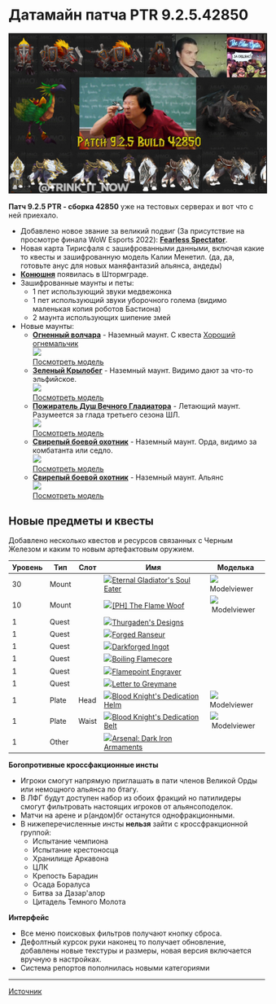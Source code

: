 # Датамайн патча PTR 9.2.5.42850

<center>
<img src=https://raw.githubusercontent.com/MagicalCow/TrinkIT-News/main/Sources/Assets/MMC10463/MMC10463-1.png float=center border=2>
</center>

**Патч 9.2.5 PTR - сборка 42850** уже на тестовых серверах и вот что с ней приехало.  
  

- Добавлено новое звание за великий подвиг (За присутствие на просмотре финала WoW Esports 2022): **[Fearless Spectator](https://ptr.wowhead.com/achievement=15594)**.
- Новая карта Тирисфаля с зашифрованными данными, включая какие то квесты и зашифрованную модель Калии Менетил. (да, да, готовьте анус для новых маняфантазий альянса, андеды)
- **[Конюшня](https://twitter.com/MrGMYT/status/1506348802248220684)** появилась в Штормграде.
- Зашифрованные маунты и петы:  
    - 1 пет использующий звуки медвежонка
    - 1 пет использующий звуки уборочного голема (видимо маленькая копия роботов Бастиона)
    - 2 маунта использующих шипение змей
- Новые маунты:  
    - **[Огненный волчара](https://ptr.wowhead.com/spell=369666)** \- Наземный маунт. С квеста [Хороший огнемальчик](https://ptr.wowhead.com/quest=65564/good-fiery-boy)  
	<a href="https://ptr.wowhead.com/spell=369666/ph-the-flame-woof#modelviewer"><img src="https://media.mmo-champion.com/images/news/2022/march/TheFlameWoof.jpg" align="bottom" height="150"><br>Посмотреть модель</a>
    - **[Зеленый Крылобег](https://ptr.wowhead.com/spell=370620)** \- Наземный маунт. Видимо дают за что-то эльфийское.  
	<a href="https://ptr.wowhead.com/spell=370620#modelviewer"><img src="https://media.mmo-champion.com/images/news/2022/march/GreenHawkstrider.jpg" align="bottom" height="150"><br>Посмотреть модель</a>
    - **[Пожиратель Душ Вечного Гладиатора](https://ptr.wowhead.com/spell=370346)** \- Летающий маунт. Разумеется за глада третьего сезона ШЛ.  
	<a href="https://ptr.wowhead.com/spell=370346#modelviewer"><img src="https://media.mmo-champion.com/images/news/2022/march/EternalGladiatorsSoulEater.jpg" align="bottom" height="150"><br>Посмотреть модель</a>
    - **[Свирепый боевой охотник](https://ptr.wowhead.com/spell=349823)** \- Наземный маунт. Орда, видимо за комбатанта или седло.  
	<a href="https://ptr.wowhead.com/spell=349823#modelviewer"><img src="https://media.mmo-champion.com/images/news/2022/march/ViciousWarstalkerHorde.jpg" align="bottom" height="150"><br>Посмотреть модель</a>
    - **[Свирепый боевой охотник](https://ptr.wowhead.com/spell=349824)** \- Наземный маунт. Альянс  
	<a href="https://ptr.wowhead.com/spell=349824#modelviewer"><img src="https://media.mmo-champion.com/images/news/2022/march/ViciousWarstalkerAlliance.jpg" align="bottom" height="150"><br>Посмотреть модель</a>

## Новые предметы и квесты  

Добавлено несколько квестов и ресурсов связанных с Черным Железом и каким то новым артефактовым оружием.

| Уровень | Тип | Слот | Имя | Моделька |
| --- | --- | --- | --- | --- |
| 30 | Mount |  | [![](https://icons.wowdb.com/ptr/small/inv_shadebeastmount_orange.jpg?42850)](https://ptr.wowdb.com/items/191290-eternal-gladiators-soul-eater)[Eternal Gladiator's Soul Eater](https://ptr.wowdb.com/items/191290-eternal-gladiators-soul-eater) | ![](https://media.mmo-champion.com/images/news/2017/march/3dButton.png) Modelviewer |
| 10 | Mount |  | [![](https://icons.wowdb.com/ptr/small/inv_darkhoundmount.jpg?42850)](https://ptr.wowdb.com/items/191123-ph-the-flame-woof)[\[PH\] The Flame Woof](https://ptr.wowdb.com/items/191123-ph-the-flame-woof) | ![](https://media.mmo-champion.com/images/news/2017/march/3dButton.png) Modelviewer |
| 1 | Quest |  | [![](https://icons.wowdb.com/ptr/small/inv_scroll_16.jpg?42850)](https://ptr.wowdb.com/items/184894-thurgadens-designs)[Thurgaden's Designs](https://ptr.wowdb.com/items/184894-thurgadens-designs) |  |
| 1 | Quest |  | [![](https://icons.wowdb.com/ptr/small/inv_spear_10.jpg?42850)](https://ptr.wowdb.com/items/184895-forged-ranseur)[Forged Ranseur](https://ptr.wowdb.com/items/184895-forged-ranseur) |  |
| 1 | Quest |  | [![](https://icons.wowdb.com/ptr/small/inv_ingot_mithril.jpg?42850)](https://ptr.wowdb.com/items/184915-darkforged-ingot)[Darkforged Ingot](https://ptr.wowdb.com/items/184915-darkforged-ingot) |  |
| 1 | Quest |  | [![](https://icons.wowdb.com/ptr/small/ability_vehicle_demolisherflamecatapult.jpg?42850)](https://ptr.wowdb.com/items/184916-boiling-flamecore)[Boiling Flamecore](https://ptr.wowdb.com/items/184916-boiling-flamecore) |  |
| 1 | Quest |  | [![](https://icons.wowdb.com/ptr/small/inv_knife_1h_pandung_c_01.jpg?42850)](https://ptr.wowdb.com/items/184917-flamepoint-engraver)[Flamepoint Engraver](https://ptr.wowdb.com/items/184917-flamepoint-engraver) |  |
| 1 | Quest |  | [![](https://icons.wowdb.com/ptr/small/inv_letter_18.jpg?42850)](https://ptr.wowdb.com/items/191034-letter-to-greymane)[Letter to Greymane](https://ptr.wowdb.com/items/191034-letter-to-greymane) |  |
| 1 | Plate | Head | [![](https://icons.wowdb.com/ptr/small/inv_helm_plate_raidpaladin_s_01.jpg?42850)](https://ptr.wowdb.com/items/191553-blood-knights-dedication-helm)[Blood Knight's Dedication Helm](https://ptr.wowdb.com/items/191553-blood-knights-dedication-helm) | ![](https://media.mmo-champion.com/images/news/2017/march/3dButton.png) Modelviewer |
| 1 | Plate | Waist | [![](https://icons.wowdb.com/ptr/small/inv_belt_plate_raidpaladin_s_01.jpg?42850)](https://ptr.wowdb.com/items/191554-blood-knights-dedication-belt)[Blood Knight's Dedication Belt](https://ptr.wowdb.com/items/191554-blood-knights-dedication-belt) | ![](https://media.mmo-champion.com/images/news/2017/march/3dButton.png) Modelviewer |
| 1 | Other |  | [![](https://icons.wowdb.com/ptr/small/inv_staff_2h_darkirondwarf_d_01.jpg?42850)](https://ptr.wowdb.com/items/184922-arsenal-dark-iron-armaments)[Arsenal: Dark Iron Armaments](https://ptr.wowdb.com/items/184922-arsenal-dark-iron-armaments) |
  
**Богопротивные кроссфакционные инсты**  

- Игроки смогут напрямую приглашать в пати членов Великой Орды или немощного альянса по бтагу.
- В ЛФГ будут доступен набор из обоих фракций но патилидеры смогут фильтровать настоящих игроков от альянсоподелок.
- Матчи на арене и р(андом)бг останутся однофракционными.
- В нижеперечисленные инсты **нельзя** зайти с кроссфракционной группой:  
    - Испытание чемпиона
    - Испытание крестоносца
    - Хранилище Аркавона
    - ЦЛК
    - Крепость Барадин
    - Осада Боралуса
    - Битва за Дазар'алор
    - Цитадель Темного Молота

**Интерфейс**  

- Все меню поисковых фильтров получают кнопку сброса.
- Дефолтный курсок руки наконец то получает обновление, добавлены новые текстуры и размеры, новая версия включается вручную в настройках.
- Система репортов пополнилась новыми категориями

<!--  
**Ачивки**  

- [Dancing Machine](https://ptr.wowhead.com/achievement=15221) Complete the Darkmoon Faire achievements listed below. Toy Reward: Dance Dance Darkmoon. 10 points.
- [Shadowlands Keystone Hero: Season Three](https://ptr.wowhead.com/achievement=15506/#42614-42850) Attain a Mythic+ Rating of at least 3000 during Shadowlands Season Three. ~Account Wide.~
- [Eternal Gladiator's Soul Eater (New)](https://ptr.wowhead.com/achievement=15612/#42614-42850) Obtain the Eternal Gladiator's Soul Eater from Shadowlands Season 4. Account Wide.
- [Challenger I: Shadowlands Season 4 (New)](https://ptr.wowhead.com/achievement=15600/#42614-42850) Earn the rank of Challenger I during Shadowlands Season 4. Title Reward: Challenger.
- [Challenger II: Shadowlands Season 4 (New)](https://ptr.wowhead.com/achievement=15601/#42614-42850) Earn the rank of Challenger II during Shadowlands Season 4.
- [Combatant I: Shadowlands Season 4 (New)](https://ptr.wowhead.com/achievement=15609/#42614-42850) Earn the rank of Combatant I during Shadowlands Season 4. Title Reward: Combatant.
- [Combatant II: Shadowlands Season 4 (New)](https://ptr.wowhead.com/achievement=15610/#42614-42850) Earn the rank of Combatant II during Shadowlands Season 4.
- [Duelist: Shadowlands Season 4 (New)](https://ptr.wowhead.com/achievement=15604/#42614-42850) Earn the rank of Duelist during Shadowlands Season 4. Title Reward: Duelist.
- [Eternal Combatant (New)](https://ptr.wowhead.com/achievement=15598/#42614-42850) Account Wide.
- [Eternal Combatant (New)](https://ptr.wowhead.com/achievement=15599/#42614-42850) Account Wide.
- [Eternal Gladiator: Shadowlands Season 4 (New)](https://ptr.wowhead.com/achievement=15606/#42614-42850) End Shadowlands PvP Season 4 in the top 0.1% of the 3v3 arena ladder (requires 150 games won on your current faction in Shadowlands Season 4). Title Reward: Eternal Gladiator.
- [Gladiator: Shadowlands Season 4 (New)](https://ptr.wowhead.com/achievement=15605/#42614-42850) Win 50 3v3 games while at Elite rank during Shadowlands Season 4. Reward: Gladiator Mount and Gladiator Title.
- [Hero of the Alliance: Eternal (New)](https://ptr.wowhead.com/achievement=15608/#42614-42850) End Shadowlands Season 4 in the top 0.5% of the rated battleground ladder (requires 50 games won on your current faction in Shadowlands Season 4).
- [Hero of the Horde: Eternal (New)](https://ptr.wowhead.com/achievement=15607/#42614-42850) End Shadowlands Season 4 in the top 0.5% of the rated battleground ladder (requires 50 games won on your current faction in Shadowlands Season 4).
- [Rival I: Shadowlands Season 4 (New)](https://ptr.wowhead.com/achievement=15602/#42614-42850) Earn the rank of Rival I during Shadowlands Season 4. Title Reward: Rival.
- [Rival II: Shadowlands Season 4 (New)](https://ptr.wowhead.com/achievement=15603/#42614-42850) Earn the rank of Rival II during Shadowlands Season 4.
- [Fearless Spectator (New)](https://ptr.wowhead.com/achievement=15594/#42614-42850) Witness the 2022 WoW Esports Finals! Title Reward: Fearless Spectator. Account Wide.
- [9.2 ZM - Cypher System - Talent Research Started - Sopranian (copy) (New)](https://ptr.wowhead.com/achievement=15593/#42614-42850) Account Wide.
- [9.2 ZM - Cypher System - Talent Research Started - Trebalim (fixed) (New)](https://ptr.wowhead.com/achievement=15592/#42614-42850) Account Wide.
- [9.2 ZM - Cypher System - Talent Research Started - Trebalim (old)](https://ptr.wowhead.com/achievement=15571/#42614-42850) Name changed from " 9.2 ZM - Cypher System - Talent Research Started - Trebalim" to " 9.2 ZM - Cypher System - Talent Research Started - Trebalim (old)".

**Спеллы**  

**Item Set Bonuses**  
- [Ashes to Ashes](https://ptr.wowhead.com/spell=363677/#42614-42850) When you benefit from Art of War, you gain Seraphim for ~2 sec.~ 3 sec.
- [Calamitous Crescendo](https://ptr.wowhead.com/spell=363953/#42614-42850) While Agony, Corruption, and Unstable Affliction are active, your Shadow Bolt has a ~20%~ 30% chance to make your next Malefic Rapture cost no Soul Shards and cast instantly.
- [Celestial Pillar](https://ptr.wowhead.com/spell=364423/#42614-42850) Entering Lunar Eclipse creates a Fury of Elune at ~25%~ 20% effectiveness that follows your current target for 8 sec.
- [Deliberate Malice](https://ptr.wowhead.com/spell=364437/#42614-42850) Malefic Rapture's damage is increased by ~15%~ 25% and each cast extends the duration of Corruption, Agony, and Unstable Affliction by 2 sec.
- [Frenzied Destruction](https://ptr.wowhead.com/spell=363738/#42614-42850) Raging Blow has a 20% chance to grant Recklessness for ~4 sec.~ 3 sec.
- [Frenzied Destruction](https://ptr.wowhead.com/spell=364554/#42614-42850) Raging Blow deals ~15%~ 10% increased damage and gains an additional charge.
- [Harvest Time](https://ptr.wowhead.com/spell=363560/#42614-42850) Your minions deal ~5%~ 10% increased damage. When Soul Reaper's secondary effect triggers, this bonus increases to ~25% for 8 seconds.~ 50% for 8 seconds.
- [Heart of the Lion](https://ptr.wowhead.com/spell=364416/#42614-42850) Each combo point spent reduces the cooldown of Berserk by ~0.5 sec.~ 0.7 sec.
- [Killing Frenzy](https://ptr.wowhead.com/spell=363665/#42614-42850) Kill Command critical hits ~increase~ empower your next Cobra Shot or Multi-Shot, increasing the damage and cooldown reduction of ~your next Cobra Shot by 40%.~ Cobra Shot by 40% or causing Multi-Shot to grant an additional 6.0 sec of Beast Cleave.
- [Sickle of the Lion](https://ptr.wowhead.com/spell=363498/#42614-42850) Entering Berserk causes you to strike all nearby enemies, dealing ~\[ 320.2%~ \[ 400.25% of Attack Power \] Bleed damage over 10 sec. Deals reduced damage beyond 8 targets.
- [Umbral Infusion](https://ptr.wowhead.com/spell=363497/#42614-42850) While in an Eclipse, the cost of Starsurge and Starfall is reduced by ~20%.~ 15%.

 
 ![](https://static.mmo-champion.com/mmoc/images/icons/ideathknights.gif)
 **Death Knight** ([Forums](https://www.mmo-champion.com/forums/269-Death-Knight), [Talent Calculator](https://ptr.wowdb.com/talent-calculator#Y))  
**Blood, Frost, Unholy**  

- [Spellwarden](https://ptr.wowhead.com/spell=356332/#42614-42850) Rune of Spellwarding is applied to you with ~100%~ 50% increased effect. PvP Talent. PvP Talent. Requires DeathKnight. Requires level 10.

  
 ![](https://static.mmo-champion.com/mmoc/images/icons/images.gif)
 **Mage** ([Forums](https://www.mmo-champion.com/forums/272-Mage), [Talent Calculator](https://ptr.wowdb.com/talent-calculator#g))  

- [Frozen Orb](https://ptr.wowhead.com/spell=84721/#42614-42850) Launches an orb of swirling ice up to 40 yards forward which deals up to ~\[ 300%~ \[ 286.4% of Spell Power \] Frost damage to all enemies it passes through. Deals reduced damage beyond 8 targets. Grants 1 charge of Fingers of Frost when it first damages an enemy. Enemies damaged by the Frozen Orb are slowed by 30% for 3 sec. 100 yd range. Instant.
- [Portal](https://ptr.wowhead.com/spell=343140/#42614-42850) Creates a portal, teleporting group members that use it to a Major City. 4% of Base Mana. ~10 sec cast.~ Instant.
- [Teleport](https://ptr.wowhead.com/spell=343127/#42614-42850) Teleports you to a major city. 3% of Base Mana. ~10 sec cast.~ Instant.

  
**Fire**  

- [Flamecannon](https://ptr.wowhead.com/spell=203284/#42614-42850) After standing still in combat for 2 sec, your maximum health increases by 3%, damage done increases by 3%, and range of your Fire spells increase by 3 yards. This effect stacks up to 5 times and lasts for ~5~ 3 sec. PvP Talent. PvP Talent. Requires Mage. Requires level 10.
- [Pyrokinesis](https://ptr.wowhead.com/spell=203283/#42614-42850) Your Fireball reduces the cooldown of your Combustion by ~3~ 2 sec. PvP Talent. PvP Talent. Requires Mage. Requires level 10.
- [Tinder](https://ptr.wowhead.com/spell=203275/#42614-42850) If you have not cast Fireball for 8 sec, your next Fireball will deal 30% increased damage with a ~50%~ 30% reduced cast time. PvP Talent. PvP Talent. Requires Mage. Requires level 10.

  
**Frost**  

- [Blizzard](https://ptr.wowhead.com/spell=190356/#42614-42850) Ice shards pelt the target area, dealing ~\[ 97.3%~ \[ 90.1% of Spell Power \] Frost damage over 8 sec and reducing movement speed by 50% for 3 sec. Each time Blizzard deals damage, the cooldown of Frozen Orb is reduced by 0.25 sec. Mage - Frost Spec. Mage - Frost Spec. 2.5% of Base Mana. 40 yd range. 8 sec cast (Channeled). 8 sec cooldown.
- [Frozen Orb](https://ptr.wowhead.com/spell=84714/#42614-42850) Launches an orb of swirling ice up to 40 yards forward which deals up to ~\[ 300%~ \[ 286.4% of Spell Power \] Frost damage to all enemies it passes through. Deals reduced damage beyond 8 targets. Grants 1 charge of Fingers of Frost when it first damages an enemy. Enemies damaged by the Frozen Orb are slowed by 30% for 3 sec. Mage - Frost Spec. Mage - Frost Spec. 1% of Base Mana. 40 yd range. 15 sec cast (Channeled). 60 sec cooldown.

  
 ![](https://static.mmo-champion.com/mmoc/images/icons/imonk.gif)
 **Monk** ([Forums](https://www.mmo-champion.com/forums/341-Monk), [Talent Calculator](https://ptr.wowdb.com/talent-calculator#o))  
**Windwalker**  

- [Reverse Harm](https://ptr.wowhead.com/spell=342928/#42614-42850) Increases the healing done by Expel Harm by ~100%~ 60%, and your Expel Harm now generates 1 additional Chi. PvP Talent. PvP Talent. Requires Monk. Requires level 10.

  
 ![](https://static.mmo-champion.com/mmoc/images/icons/ipriests.gif)
 **Priest** ([Forums](https://www.mmo-champion.com/forums/274-Priest), [Talent Calculator](https://ptr.wowdb.com/talent-calculator#U))  
**Discipline, Holy, Shadow**  

- [Improved Mass Dispel](https://ptr.wowhead.com/spell=341167/#42614-42850) Mass Dispel's cooldown is reduced to ~15~ 25 sec and its cast time is reduced by 1 sec. PvP Talent. PvP Talent. Requires Priest. Requires level 10.

  
 ![](https://static.mmo-champion.com/mmoc/images/icons/ishamans.gif)
 **Shaman** ([Forums](https://www.mmo-champion.com/forums/276-Shaman), [Talent Calculator](https://ptr.wowdb.com/talent-calculator#c))  
**Elemental**  

- [Storm Elemental](https://ptr.wowhead.com/spell=192249/#42614-42850) Calls forth a Greater Storm Elemental to hurl gusts of wind that damage the Shaman's enemies for 30 sec. While the Storm Elemental is active, each time you cast Lightning Bolt or Chain Lightning, the cast time of Lightning Bolt and Chain Lightning is reduced by 3%, stacking up to ~20~ 10 times. 1 charge. Elemental Shaman - Level 35 Talent. Elemental Shaman - Level 35 Talent. 40 yd range. Instant. 2.5 min recharge. 1 charge.

  
**Enhancement**  

- [Fire Nova](https://ptr.wowhead.com/spell=333974/#42614-42850) Erupt a burst of fiery damage from all targets affected by your Flame Shock, dealing \[ 42% of Attack Power \] Fire damage to up to 6 targets within 8 yds of your Flame Shock targets. Requires ~One-Handed Axes, One-Handed Maces, Fist Weapons, Daggers~ Weapon. Enhancement Shaman - Level 35 Talent. Enhancement Shaman - Level 35 Talent. 1% of Base Mana. Melee range. Instant. 15 sec cooldown.

  
 ![](https://static.mmo-champion.com/mmoc/images/icons/iwarriors.gif)
 **Warrior** ([Forums](https://www.mmo-champion.com/forums/278-Warrior), [Talent Calculator](https://ptr.wowdb.com/talent-calculator#E))  
**Protection**  

- [Protection Warrior](https://ptr.wowhead.com/spell=137048/#42614-42850) Increases damage/healing by ~10%~ 17%: Bladestorm, Bladestorm Off-Hand, Bloodthirst Heal, Charge, Deep Wounds, Demolition, Devastate, Devastator, Dragon Charge, Dragon Roar, Execute, Hamstring, Heroic Leap, Heroic Throw, Impending Victory, Raging Blow, Ravager, Revenge, Shattering Throw, Shield Bash, Shield Slam, Shockwave, Slam, Storm Bolt, Thunder Clap, Victory Rush, Warbringer, Whirlwind, Whirlwind Off-Hand Increases periodic damage/healing by ~10%~ 17%: Bladestorm, Bladestorm Off-Hand, Bloodthirst Heal, Charge, Deep Wounds, Demolition, Devastate, Devastator, Dragon Charge, Dragon Roar, Execute, Hamstring, Heroic Leap, Heroic Throw, Impending Victory, Raging Blow, Ravager, Revenge, Shattering Throw, Shield Bash, Shield Slam, Shockwave, Slam, Storm Bolt, Thunder Clap, Victory Rush, Warbringer, Whirlwind, Whirlwind Off-Hand Warrior - Protection Spec. Warrior - Protection Spec.

  
**Runeforge Legendary Abilities**  
 **![](https://static.mmo-champion.com/mmoc/images/icons/iwarriors.gif)
 **Warrior** ([Forums](https://www.mmo-champion.com/forums/278-Warrior), [Talent Calculator](https://ptr.wowdb.com/talent-calculator#E))**  

- [Glory](https://ptr.wowhead.com/spell=353577/#42614-42850) Arms: Conqueror's Banner affects 1 additional ally and every 20 Rage you spend while it is active increases the duration of your banner by 0.5 sec, Fury: Conqueror's Banner affects 1 additional ally and every ~20~ 25 Rage you spend while it is active increases the duration of your banner by 0.5 sec. Protection, Initial: Conqueror's Banner affects 1 additional ally and every 10 Rage you spend while it is active increases the duration of your banner by 0.5 sec. Instant.

  
**Item Effects**  

- [\[Daon Test\]Beast Battle-Training Stone (New)](https://ptr.wowhead.com/spell=370240/#42614-42850) Add 2,000 XP to a battle pet in the Beast family. 15 yd range. Instant.
- [\[Daon Test\]Immaculate Elemental Battle-Stone (New)](https://ptr.wowhead.com/spell=370241/#42614-42850) Instantly upgrades an Elemental battle pet to Epic quality. 15 yd range. Instant. 1 sec global cooldown.
- [\[Daon Test\]Ultimate Battle-Training (New)](https://ptr.wowhead.com/spell=370183/#42614-42850) Instantly trains any battle pet to gain 25 levels. The stone is consumed on use. 15 yd range. Instant.
- [Absorptialic](https://ptr.wowhead.com/spell=365545/#42614-42850) 10% chance to absorb enemy Spell damage. This effect will last for 15 min. Only works in Shadowlands outdoor areas or Oribos. ~Instant.~ 3 sec cast.
- [Alacrialic](https://ptr.wowhead.com/spell=361358/#42614-42850) Increase Haste by 5%. This effect will last for 15 min. Only works in Shadowlands outdoor areas or Oribos. ~Instant.~ 3 sec cast.
- [Architect's Ingenuity](https://ptr.wowhead.com/spell=367307/#42614-42850) Whenever a nearby Automa dies, your cooldowns recover ~15% more quickly for 10 sec.~ 5% more quickly for 30 sec.
- [Arsenal: Dark Iron Armaments (New)](https://ptr.wowhead.com/spell=366756/#42614-42850) Collect the appearances of the Dark Iron Armaments. Instant.
- [Assembling](https://ptr.wowhead.com/spell=359607/#42614-42850) Weave 15 Ephemera Strands together to create something new. 5 sec cast. Reagents: ~Item #187728 x 15.~ Ephemera Strands x 15.
- [Assembling](https://ptr.wowhead.com/spell=359716/#42614-42850) Combine Kismetric Circlet with 100 Trace Engimet, 10 Ephemera Strands and 5 Eidolic Particles. 5 sec cast. Reagents: Trace Enigmet x 100, ~Item #187728~ Ephemera Strands x 10, Eidolic Particles x 5, Item #187791.
- [Brood of the Endless Feast](https://ptr.wowhead.com/spell=367336/#42614-42850) Your damaging abilities have a high chance to smell out the scent of delicious soul energy, stacking up to 100 times. At full stacks, a swarm of devourers burst forth, chomping your target for 0 Physical damage. Effects that cause your target to move generate bonus stacks. Approximately ~20 procs per minute.~ 50 procs per minute.
- [Chains of Domination](https://ptr.wowhead.com/spell=367931/#42614-42850) Drive a spike into your target, dealing 0 Physical damage and creating a chain link between you for 20 sec. While the chain persists, 25% of all damage dealt to the target is stored within it, up to a maximum of 0. Moving away from your target will rip the chain out, dealing the stored amount as Shadow damage to all enemies within 8 yds of them. 15 yd range. Instant. 3 min cooldown. ~20 sec global cooldown.~
- [Codex of Renewed Vigor](https://ptr.wowhead.com/spell=351138/#42614-42850) Name changed from "Mysterious Core" to "Codex of Renewed Vigor". Recite the words of the codex to invigorate ally forces. ~30 yd range. Instant.~ 25 yd range. 2 sec cast.
- [Constialic](https://ptr.wowhead.com/spell=365541/#42614-42850) Increase Stamina by 10%. This effect will last for 15 min. Only works in Shadowlands outdoor areas or Oribos. ~Instant.~ 3 sec cast.
- [Cosmic Protoweave](https://ptr.wowhead.com/spell=361020/#42614-42850) Taking damage has a chance to ~trigger the infused~ infuse you with Cosmic energy, healing you for 0.
- [Deflectialic](https://ptr.wowhead.com/spell=365544/#42614-42850) 10% chance to deflect enemy Physical attacks. This effect will last for 15 min. Only works in Shadowlands outdoor areas or Oribos. ~Instant.~ 3 sec cast.
- [Devourer Essence Stone](https://ptr.wowhead.com/spell=360980/#42614-42850) ~Slaying enemies increases your highest secondary by 0 for a brief amount of time, stacking up to 10 times.~ When you kill an enemy that yields experience or honor, your highest secondary is increased by 0 for 20 sec, stacking up to 5 times.
- [Efficialic](https://ptr.wowhead.com/spell=365551/#42614-42850) Your abilities have a 10% chance to incur no cooldown. This effect will last for 15 min. Only works in Shadowlands outdoor areas or Oribos. ~Instant.~ 3 sec cast.
- [Ephemera Harmonizing Stone](https://ptr.wowhead.com/spell=365457/#42614-42850) ~Your~ Your spells and abilities have a chance to ~harmonize a mote of Ephemera nearby, increasing pri by 0 for 15 sec when acquired.~ create a mote of harmonized ephemera nearby. Collecting the mote grants you 0 pri for 15 sec.
- [Ephemera-Infused Mesh (New)](https://ptr.wowhead.com/spell=370353/#42614-42850) Add a socket to a Shadowlands Season 3 item that does not already have one. Can be used on Helms, Necks, Bracers, Belts, or Rings. Instant.
- [Erratic Genesis Matrix](https://ptr.wowhead.com/spell=360370/#42614-42850) ~Being struck by an enemy~ Taking damage builds sparks of power. At 5 stacks, the next attacker is shocked for 0 Cosmic damage.
- [Extractialic](https://ptr.wowhead.com/spell=365547/#42614-42850) Increase gold from looting by 2% and completing quests by 10%. This effect will last for 15 min. Only works in Shadowlands outdoor areas or Oribos. ~Instant.~ 3 sec cast.
- [Feeding (New)](https://ptr.wowhead.com/spell=367764/#42614-42850) Feed a Charred Steak to your Bloodhound Mastiff. 8 yd range. 1.5 sec cast.
- [Flexialic](https://ptr.wowhead.com/spell=365524/#42614-42850) Increase Versatility by 5%. This effect will last for 15 min. Only works in Shadowlands outdoor areas or Oribos. ~Instant.~ 3 sec cast.
- [Focialic](https://ptr.wowhead.com/spell=365527/#42614-42850) Increase Mastery by 5%. This effect will last for 15 min. Only works in Shadowlands outdoor areas or Oribos. ~Instant.~ 3 sec cast.
- [Fortialic](https://ptr.wowhead.com/spell=365548/#42614-42850) This effect will absorb a lethal attack, recovering 25% of your maximum health instead. This effect can only occur once every 10 min. This effect will last for 15 min. Only works in Shadowlands outdoor areas or Oribos. ~Instant.~ 3 sec cast.
- [Glory](https://ptr.wowhead.com/spell=364934/#42614-42850) Arms: Conqueror's Banner affects 1 additional ally and every 20 Rage you spend while it is active increases the duration of your banner by 0.5 sec, Fury: Conqueror's Banner affects 1 additional ally and every ~20~ 25 Rage you spend while it is active increases the duration of your banner by 0.5 sec. Protection, Initial: Conqueror's Banner affects 1 additional ally and every 10 Rage you spend while it is active increases the duration of your banner by 0.5 sec.
- [Grim Eclipse](https://ptr.wowhead.com/spell=367924/#42614-42850) Manifest a Quasar which orbits your target, blasting it with 0 Cosmic damage over ~until cancelled. After until cancelled~ 7 sec. After 7 sec, the Quasar stabilizes, creating an Event Horizon for 10 sec which grants you 0 Haste while within its perimeter. 40 yd range. Instant. 2 min cooldown. ~20 sec global cooldown.~
- [Healialic](https://ptr.wowhead.com/spell=365542/#42614-42850) Restores 1% of max health to raid or party members within 30 yards every 1 sec. This effect will last for 15 min. Only works in Shadowlands outdoor areas or Oribos. ~Instant.~ 3 sec cast.
- [Heart of a Gargoyle](https://ptr.wowhead.com/spell=343399/#42614-42850) Increase your armor by 0 and regenerate 0 health every ~2 sec for 12~ 1 sec for 6 sec, but you are slowed by 50%. Instant. 1.2 min cooldown.
- [Infusion of Renown](https://ptr.wowhead.com/spell=361734/#42614-42850) Increase the Renown of your currently active Covenant to ~40\. 2 sec cast.~ 60\. 2 sec cast.
- [Infusion of Renown (New)](https://ptr.wowhead.com/spell=370359/#42614-42850) Increase the Renown of your currently active Covenant by 1. 2 sec cast.
- [Infusion: Corpse Purification](https://ptr.wowhead.com/spell=360046/#42614-42850) ~Slaying a creature has a chance to reduce their corpse into a summation of reagents.~ When you kill an enemy that yields experience or honor you have a chance to purify their corpse, granting you additional reagents.
- [Jiro Musical Circle](https://ptr.wowhead.com/spell=367202/#42614-42850) Summon a circle of Jiro to serenade you. 1.5 sec cast. ~15 min cooldown.~ 60 min cooldown.
- [Kill Credit (New)](https://ptr.wowhead.com/spell=369381/#42614-42850) Instant. 1.7 hrs cooldown.
- [Kill Credit (New)](https://ptr.wowhead.com/spell=369383/#42614-42850) Instant. 1.7 hrs cooldown.
- [Lion's Hope](https://ptr.wowhead.com/spell=367950/#42614-42850) Your spells have a chance to grant Hope, increasing your ~damage and healing by 0 for 0~ Intellect by 0 for 12 seconds. You have a greater chance to gain Hope when targeting allies or enemies at lower health. Instant.Approximately 20 procs per minute.
- [Magically Regulated Automa Core](https://ptr.wowhead.com/spell=360072/#42614-42850) ~Your~ Your spells and abilities have a chance to ~spawn an unstable Automa Core which detonates after 4 sec, dealing 0 Cosmic damage to~ create an unstable Automa Core near the target. The Core detonates after 4 sec, causing 0 Cosmic damage to nearby enemies and healing nearby allies for 0.
- [Obscurialic](https://ptr.wowhead.com/spell=365539/#42614-42850) Increase Avoidance by 10%. This effect will last for 15 min. Only works in Shadowlands outdoor areas or Oribos. ~Instant.~ 3 sec cast.
- [Osmosialic](https://ptr.wowhead.com/spell=365522/#42614-42850) Increase Leech by 5%. This effect will last for 15 min. Only works in Shadowlands outdoor areas or Oribos. ~Instant.~ 3 sec cast.
- [Perceptialic](https://ptr.wowhead.com/spell=361356/#42614-42850) Increase Critical Strike chance by 5%. This effect will last for 15 min. Only works in Shadowlands outdoor areas or Oribos. ~Instant.~ 3 sec cast.
- [Potentialic](https://ptr.wowhead.com/spell=365540/#42614-42850) Increase pri by 5%. This effect will last for 15 min. Only works in Shadowlands outdoor areas or Oribos. ~Instant.~ 3 sec cast.
- [Prepare Kettle of Stone Soup](https://ptr.wowhead.com/spell=359336/#42614-42850) Set out a Kettle of Stone Soup, ready to fill with delicious ingredients. Finish it to ~to feed up to 35 people in~ provide 70 servings to your raid or party! Once complete, restores 0 health and 0 mana over 20 sec. Must remain seated while eating. If you spend at least 10 seconds eating you will become well fed and gain 0 in a stat for 60 min. Melee range. 1 sec cast. 3 min cooldown.
- [Pulsating Riftshard](https://ptr.wowhead.com/spell=367802/#42614-42850) Places a Rift Portal in front of you that charges for ~4~ 3 sec sec before unleashing a blast of 0 Cosmic damage ~in a line. Enemies hit by the blast have their essence plundered~ split between enemies in a line. The portal plunders reality itself, granting you a shield for 20 sec which absorbs 0 damage, ~up to a maximum of 0. Damage is~ Damage and absorption are increased for each enemy struck, up to 5 enemies. Instant. ~3 min cooldown.~ 60 sec cooldown.
- [Punisher Mine](https://ptr.wowhead.com/spell=367999/#42614-42850) ~Instant.~ Drop six land mines for players to step on. Instant.
- [Pure-Air Sail Extensions](https://ptr.wowhead.com/spell=360975/#42614-42850) ~Increases~ Increases Наземный маунт speed by 10% while in the Shadowlands.
- [Reclaimer's Intensity Core](https://ptr.wowhead.com/spell=367835/#42614-42850) Whenever a nearby Automa dies, you exude Ephemera, healing up to 5 nearby allies for 0 over ~10 sec.~ 30 sec.
- [Reclaimer's Intensity Core](https://ptr.wowhead.com/spell=368894/#42614-42850) Call forth an Automa Medic which restores 0 mana to you over 10 sec before expiring. 30 yd range. Instant. ~2.5~ 1.5 min cooldown. 20 sec global cooldown.
- [Reflectialic](https://ptr.wowhead.com/spell=365546/#42614-42850) 5% chance to reflect incoming damage back to the attacker. This effect will last for 15 min. Only works in Shadowlands outdoor areas or Oribos. ~Instant.~ 3 sec cast.
- [Relialic](https://ptr.wowhead.com/spell=365550/#42614-42850) Your equipment suffers no durability loss. This effect will last for 15 min. Only works in Shadowlands outdoor areas or Oribos. ~Instant.~ 3 sec cast.
- [Remnant's Despair](https://ptr.wowhead.com/spell=367951/#42614-42850) Your damaging spells have a chance to inflict Despair upon your enemies, increasing the effect of your Diseases against them by 0 for ~0~ 12 seconds. You have a greater chance to inflict Despair against enemies who are at higher health. Instant.Approximately 20 procs per minute.
- [Resonant Carapace](https://ptr.wowhead.com/spell=367939/#42614-42850) When Pocopoc possesses a Coreless Scarabid, it reduces your damage taken by 10%. This effect will last for 15 min. Only works in Shadowlands outdoor areas or Oribos. ~Instant.~ 3 sec cast.
- [Resonant Gossamer](https://ptr.wowhead.com/spell=367938/#42614-42850) When Pocopoc possesses a Coreless Tarachnid, it gives you a chance to stun and poison melee attackers. This effect will last for 15 min. Only works in Shadowlands outdoor areas or Oribos. ~Instant.~ 3 sec cast.
- [Resonant Mucus](https://ptr.wowhead.com/spell=367940/#42614-42850) When Pocopoc possesses a Coreless Helicid, it has a chance when attacking to slow enemy attack and cast speed. This effect will last for 15 min. Only works in Shadowlands outdoor areas or Oribos. ~Instant.~ 3 sec cast.
- [Resonant Rage](https://ptr.wowhead.com/spell=367937/#42614-42850) When Pocopoc possesses a Coreless Vombata, it has a chance to cast an 8 sec sec Bloodlust on kill. This effect will last for 15 min. Only works in Shadowlands outdoor areas or Oribos. ~Instant.~ 3 sec cast.
- [Resonant Regrowth](https://ptr.wowhead.com/spell=367941/#42614-42850) When Pocopoc possesses a Coreless Geomental, it periodically builds a restorative shield around you. This shield will break upon taking damage, restoring 5% of your max health. Stacks up to 3 times. This effect will last for 15 min. Only works in Shadowlands outdoor areas or Oribos. ~Instant.~ 3 sec cast.
- [Rigialic](https://ptr.wowhead.com/spell=361357/#42614-42850) Increase critical damage and healing by 20%. This effect will last for 15 min. Only works in Shadowlands outdoor areas or Oribos. ~Instant.~ 3 sec cast.
- [Robustialic](https://ptr.wowhead.com/spell=365549/#42614-42850) Protects the bearer from stun, root, and snare effects from enemy creatures. This effect can only occur once every 30 sec. This effect will last for 15 min. Only works in Shadowlands outdoor areas or Oribos. ~Instant.~ 3 sec cast.
- [Sepulcher Chest Module (New)](https://ptr.wowhead.com/spell=368664/#42614-42850) Create a soulbound Sepulcher of the First Ones Class Set item appropriate for your class. 5 sec cast.
- [Sepulcher Hand Module (New)](https://ptr.wowhead.com/spell=368667/#42614-42850) Create a soulbound Sepulcher of the First Ones Class Set item appropriate for your class. 5 sec cast.
- [Sepulcher Helm Module (New)](https://ptr.wowhead.com/spell=368665/#42614-42850) Create a soulbound Sepulcher of the First Ones Class Set item appropriate for your class. 5 sec cast.
- [Sepulcher Leg Module (New)](https://ptr.wowhead.com/spell=368666/#42614-42850) Create a soulbound Sepulcher of the First Ones Class Set item appropriate for your class. 5 sec cast.
- [Sepulcher Shoulder Module (New)](https://ptr.wowhead.com/spell=368663/#42614-42850) Create a soulbound Sepulcher of the First Ones Class Set item appropriate for your class. 5 sec cast.
- [Singularity Supreme](https://ptr.wowhead.com/spell=367952/#42614-42850) Your offensive spells build stacks of Singularity, gaining 0 Versatility and Speed per stack, up to 20. Upon reaching 20, these bonuses are doubled and persist for ~0~ 20 seconds. After it expires, you lose all stacks and must wait ~0~ 40 seconds before approaching the Singularity again. ~Instant.~
- [Sustaining Armor Polish](https://ptr.wowhead.com/spell=361118/#42614-42850) Increases the duration of ~flasks, elixirs, and food buffs by 50%.~ Flask, Elixir, and Well Fed effects by 50%.
- [Tapping](https://ptr.wowhead.com/spell=358165/#42614-42850) Extracts residual energy and rare proto-materials from discarded forges in Zereth Mortis. Limited to 1 target. ~20 yd range (40 for friends~ 22 yd range). 1 sec cast. 3 sec cooldown.
- [Throw Pie (New)](https://ptr.wowhead.com/spell=370616/#42614-42850) Tosses a pie at a nearby thief. 20 yd range. 1 sec cast.
- [Toxicialic](https://ptr.wowhead.com/spell=365543/#42614-42850) ~Inflict~ Inflict up to 6% max health damage to up to 5 enemies within 40 yards every 5 sec. ~Elite enemies suffer 2% max health damage.~ This effect will last for 15 min. Only works in Shadowlands outdoor areas or Oribos. ~Instant.~ 3 sec cast.
- [Tribute to the Enlightened (New)](https://ptr.wowhead.com/spell=370356/#42614-42850) Grants 150 reputation with the Enlightened, up to Exalted reputation. Instant.
- [Twisted Judgment](https://ptr.wowhead.com/spell=367953/#42614-42850) Remove your target's soul to receive its final judgment. Slaying this soul will send it to the afterlife it truly deserves, granting you a Twisted Boon for ~0~ 60 seconds based on its destination. 30 yd range. Instant. ~3 min cooldown.~ 4 min cooldown. 20 sec global cooldown.
- [Unwind Fate](https://ptr.wowhead.com/spell=368205/#42614-42850) If you are killed by no more than 0 damage, the Weave of Warped Fates will unwind your fate, returning yourself to life and healing for 0. This effect can only occur once every ~6 min.~ 8 min.
- [Velocialic](https://ptr.wowhead.com/spell=365528/#42614-42850) Increase Speed by 10% and Mounted Speed by 20%. This effect will last for 15 min. Only works in Shadowlands outdoor areas or Oribos. ~Instant.~ 3 sec cast.

  
**Raid & Dungeon Abilities**  

- [Aftershock (New)](https://ptr.wowhead.com/spell=369650/#42614-42850) The impact area reverberates after 3 sec, inflicting 40 Physical damage to players within 7 yds. Unlimited range. Instant.
- [Aftershock (New)](https://ptr.wowhead.com/spell=369651/#42614-42850) The impact area reverberates after 3 sec, inflicting 40 Physical damage to players within 8 yds. Unlimited range. Instant.
- [Aftershock](https://ptr.wowhead.com/spell=362025/#42614-42850) The impact area reverberates after 3 sec, inflicting ~60~ 40 Physical damage to players within ~9 yds. Unlimited range. Instant.~ 6 yds. Unlimited range. Instant.
- [Befouled Barrier](https://ptr.wowhead.com/spell=365293/#42614-42850) Anduin summons a Befouled Barrier that inflicts 35 Twilight damage to all players and creates a barrier that persists for ~25~ 30 sec. 50% of healing received by players within the area is redirected to the barrier. Up to 450 healing received reduces the size of the barrier. Upon expiration, the barrier explodes and inflicts ~50~ 100 Twilight damage, tainting all players. This effect absorbs up to 1 healing received based on the size of the Befouled Barrier. 300 yd range. Instant.
- [Befouled Eruption](https://ptr.wowhead.com/spell=365853/#42614-42850) Anduin summons a Befouled Barrier that inflicts 35 Twilight damage to all players and creates a barrier that persists for ~25~ 30 sec. 50% of healing received by players within the area is redirected to the barrier. Up to 450 healing received reduces the size of the barrier. Upon expiration, the barrier explodes and inflicts ~50~ 100 Twilight damage, tainting all players. This effect absorbs up to 1 healing received based on the size of the Befouled Barrier. Instant.
- [Boon of Azeroth](https://ptr.wowhead.com/spell=363338/#42614-42850) Azeroth empowers the heroes of Azeroth, freeing them from their bonds and increasing Mastery by ~350~ 16, and Haste, Critical Strike and Versatility by 10%. Unlimited range. Instant.
- [Burden of Sin](https://ptr.wowhead.com/spell=361607/#42614-42850) All players gain Burden of Sin as the Prototype of Absolution becomes active. Every 2 sec, Burden of Sin inflicts ~9~ 18 Shadow damage per application. Unlimited range. Instant.
- [Burned Out (New)](https://ptr.wowhead.com/spell=369576/#42614-42850) Upon health depletion the Unstable Matter gains Burned Out, becoming immune to all damage. After 10 sec the Unstable Matter heals by 30%. Instant.
- [Chains of Anguish (New)](https://ptr.wowhead.com/spell=369808/#42614-42850) The Jailer binds his current target in chains, inflicting 60 Physical damage every 2 sec for 40 sec and growing in intensity over time. The target is chained to the nearest 3 allies, who suffer any Physical damage taken by the primary target until their chains are broken. Moving 30 yards from the primary target breaks a chain and triggers Chain Breaker. 300 yd range. Instant.
- [Compulsion](https://ptr.wowhead.com/spell=362397/#42614-42850) The Jailer marks several players with a wicked rune for 4 sec. Upon expiration the rune applies a shield that absorbs the next 300 damage for ~30~ 60 sec. While the shield holds the player is hostile to allies and is compelled to jump off the edge of the platform. Instant.
- [Compulsion](https://ptr.wowhead.com/spell=367198/#42614-42850) The Jailer marks several players with a wicked rune for 4 sec. Upon expiration the rune applies a shield that absorbs the next 300 damage for ~30~ 60 sec. While the shield holds the player is hostile to allies and is compelled to jump off the edge of the platform. Instant.
- [Degenerate](https://ptr.wowhead.com/spell=364073/#42614-42850) The Degeneration Automa inscribes the target with protoform energy, inflicting 10 Cosmic damage every 0.5 sec for 15 sec. Limited to 1 target. ~15~ 300 yd range. 15 sec cast (Channeled). 6 sec cooldown.
- [Deresolution](https://ptr.wowhead.com/spell=359608/#42614-42850) The Vigilant Guardian fires a beam of immense power that sweeps the battlefield and triggers several explosions, each inflicting ~10~ 70 Cosmic damage to all players caught within the blast. Unlimited range. Instant.
- [Earthbreaker Missiles](https://ptr.wowhead.com/spell=361677/#42614-42850) Halondrus unleashes a barrage of missiles that detonate for ~20~ 45 Cosmic damage to players within ~9~ 6 yds of the impact locations and cause an Aftershock. Unlimited range. Instant.
- [Earthbreaker Missiles (New)](https://ptr.wowhead.com/spell=369648/#42614-42850) Halondrus unleashes a barrage of missiles that detonate for 45 Cosmic damage to players within 6 yds of the impact locations and cause an Aftershock. Unlimited range. Instant.
- [Earthbreaker Missiles (New)](https://ptr.wowhead.com/spell=369649/#42614-42850) Halondrus unleashes a barrage of missiles that detonate for 45 Cosmic damage to players within 6 yds of the impact locations and cause an Aftershock. Unlimited range. Instant.
- [Encroaching Dominion](https://ptr.wowhead.com/spell=361225/#42614-42850) Domination Cores exude bolts of dark energy, inflicting ~30~ 50 Shadow damage to players within 4 yards of the impacts, and creating pools that last for 60 sec that inflict 20 Shadow damage every ~1.5~ 1 sec. to those who stand in them. Unlimited range. Instant.
- [Ephemeral Burst](https://ptr.wowhead.com/spell=365975/#42614-42850) The mote erupts if touched, inflicting ~20~ 25 Cosmic damage to the player. Unlimited range. Instant.
- [Eternity Engine](https://ptr.wowhead.com/spell=368146/#42614-42850) Halondrus' engine pulses with energy, inflicting ~0~ 2 Cosmic damage to all players every ~2~ 1 sec and growing in intensity every 20 sec. Instant.
- [Eternity Engine](https://ptr.wowhead.com/spell=368965/#42614-42850) Halondrus' engine pulses with energy, inflicting ~0~ 2 Cosmic damage to all players every 2 sec. Instant.
- [Eternity Overdrive](https://ptr.wowhead.com/spell=369266/#42614-42850) Halondrus' engine pulses with energy, inflicting ~0~ 2 Cosmic damage to all players every ~2~ 1 sec and growing in intensity every 20 sec. Unlimited range. Instant.
- [Exposed Core](https://ptr.wowhead.com/spell=360409/#42614-42850) The Vigilant Guardian exposes its core to cool down. All players suffer ~100~ 150 Cosmic damage every 1 sec. for 10 sec. 300 yd range. Instant.
- [Falling Debris](https://ptr.wowhead.com/spell=365810/#42614-42850) Corrupted pylons crash to the floor, inflicting ~65~ 100 Shadow damage to players within 25 yards of the impact location. Unlimited range. Instant.
- [Fractured Core](https://ptr.wowhead.com/spell=364845/#42614-42850) Damage sustained to this point has fractured the Vigilant Guardian's core. All players suffer ~11~ 14 Cosmic damage every 3 sec. Unlimited range. Instant.
- [Fragment of Hope](https://ptr.wowhead.com/spell=365816/#42614-42850) Fragment of Hope removes an application of Hopelessness from a player standing in the impact area. If no players are standing in the impact area the fragment bursts, inflicting ~25~ 55 Holy damage to all players. 300 yd range. Instant.
- [Genesis Relic](https://ptr.wowhead.com/spell=368900/#42614-42850) The Genesis Relic emits ~25~ 700 Cosmic damage, knocking players back. 300 yd range. Instant.
- [Hopebreaker](https://ptr.wowhead.com/spell=361816/#42614-42850) Anduin plunges Kingsmourne into the ground unleashing a wave of maw energy, inflicting ~40~ 35 Shadow damage to all players and an additional ~1~ 2 Shadow damage every 2 sec until Anduin reaches 100 willpower. This effect stacks. 300 yd range. Instant.
- [Hopebreaker](https://ptr.wowhead.com/spell=361818/#42614-42850) Anduin plunges Kingsmourne into the ground unleashing a wave of maw energy, inflicting ~40~ 35 Shadow damage to all players and an additional ~1~ 2 Shadow damage every 2 sec until Anduin reaches 100 willpower. This effect stacks. 300 yd range. Instant.
- [Lightshatter Beam](https://ptr.wowhead.com/spell=361309/#42614-42850) Halondrus inflicts 120 Cosmic damage to its current target and any players caught in the beam. Inflicts an additional ~20~ 6 Cosmic damage every 1 sec and increases damage taken from Lightshatter Beam by ~500%~ 50% for 6 sec. This effect stacks. Unlimited range. Instant.
- [Lightshatter Beam](https://ptr.wowhead.com/spell=359720/#42614-42850) Halondrus inflicts 120 Cosmic damage to its current target and any players caught in the beam. Inflicts an additional ~20~ 6 Cosmic damage every 1 sec and increases damage taken from Lightshatter Beam by ~500%~ 50% for 6 sec. This effect stacks. 200 yd range. Instant.
- [Massive Bang](https://ptr.wowhead.com/spell=363531/#42614-42850) Rygelon compacts a massive amount of stellar matter into an infinitesimally small point, exploding for ~799~ 2,000 Cosmic damage to all players. This damage cannot be mitigated or avoided. Unlimited range. Instant.
- [Meteor Cleave](https://ptr.wowhead.com/spell=360378/#42614-42850) The Jailer swings his flail in a huge arc, inflicting ~1,200~ 1,650 Physical damage split evenly between all players in front of him. All players hit are knocked back. The main target takes 500% increased ~damage from Meteor Cleave for 25~ Physical damage for 50 sec. Unlimited range. 2 sec cast.
- [Miserable End](https://ptr.wowhead.com/spell=366872/#42614-42850) The Jailer finishes with a crushing attack, inflicting 600 Physical damage split among all players within 10 yards of impact, knocking them back. If fewer than 5 players are hit the ground explodes, inflicting ~300~ 600 Shadow damage to all players. Instant.
- [Misery](https://ptr.wowhead.com/spell=362189/#42614-42850) The Jailer finishes with a crushing attack, inflicting 600 Physical damage split among all players within 10 yards of impact, knocking them back. If fewer than 5 players are hit the ground explodes, inflicting ~300~ 600 Shadow damage to all players. 1,000 yd range. Instant.
- [Misery](https://ptr.wowhead.com/spell=362190/#42614-42850) The Jailer finishes with a crushing attack, inflicting 600 Physical damage split among all players within 10 yards of impact, knocking them back. If fewer than 5 players are hit the ground explodes, inflicting ~300~ 600 Shadow damage to all players. 300 yd range. Instant.
- [Necrotic Claws](https://ptr.wowhead.com/spell=363020/#42614-42850) Leaps towards a target, inflicting ~80~ 33 Physical damage to all players within ~8~ 6 yards and reducing the effectiveness of healing and absorption effects received by ~3%. 50 yd range. Instant.~ 5%. 50 yd range. Instant.
- [Planetcracker Beam](https://ptr.wowhead.com/spell=369207/#42614-42850) Halondrus activates a Planetcracker Beam that inflicts ~30 Cosmic damage every 1~ 12 Cosmic damage every 0.25 sec to players in its area of effect. Unlimited range. Instant.
- [Purging Light](https://ptr.wowhead.com/spell=368428/#42614-42850) The beacon erupts when purging the effects of Hopelessness, inflicting ~20~ 5 Holy damage every 1 sec to all players for 3 sec. This effect stacks. Instant.
- [Quaking Steps](https://ptr.wowhead.com/spell=362130/#42614-42850) Halondrus' steps cause the earth to tremble, inflicting ~15~ 12 Physical damage to all players with each step. Instant.
- [Radioactive Core](https://ptr.wowhead.com/spell=366943/#42614-42850) The Vigilant Guardian's core radiates ~5~ 8 Cosmic damage to all players every 3 sec. Unlimited range. Instant.
- [Reclaim](https://ptr.wowhead.com/spell=360115/#42614-42850) Halondrus activates a shield that absorbs ~2%~ 3% of its maximum health. While the shield holds, Halondrus inflicts ~4~ 11 Cosmic damage every 1 sec and pulls players and ephemera toward its location. This effect grows in intensity over time. 4 sec cast.
- [Reclaim](https://ptr.wowhead.com/spell=362052/#42614-42850) Halondrus activates a shield that absorbs ~2%~ 3% of its maximum health. While the shield holds, Halondrus inflicts ~4~ 11 Cosmic damage every 1 sec and pulls players and ephemera toward its location. This effect grows in intensity over time. Instant.
- [Rune of Domination](https://ptr.wowhead.com/spell=365151/#42614-42850) The Jailer marks several players with an evil rune for ~6.5~ 6 sec. Upon expiration the rune inflicts 40 Shadow damage to players within 8 yards and triggers Dominating Will at the player’s location. Unlimited range. Instant.
- [Seismic Tremors](https://ptr.wowhead.com/spell=367082/#42614-42850) Halondrus creates tremors that inflict ~60~ 40 Physical damage to players within 6 yards. An Ephemeral Fissure is opened at each tremor's terminus. 200 yd range. Instant.
- [Seismic Tremors](https://ptr.wowhead.com/spell=368744/#42614-42850) Halondrus creates tremors that inflict ~60~ 40 Physical damage to players within 6 yards. An Ephemeral Fissure is opened at each tremor's terminus. Unlimited range. Instant.
- [Shattering Blast](https://ptr.wowhead.com/spell=359868/#42614-42850) The Jailer launches destructive magic at his current target, inflicting ~80~ 120 Shadow damage and an additional 12 Shadow damage every 1 sec for 18 sec to players within 10 yards. Pylons caught in the blast are destroyed. Unlimited range. Instant.
- [Soul Explosion](https://ptr.wowhead.com/spell=363031/#42614-42850) Upon death, the soul blasts a target area inflicting ~33~ 600 Shadow damage to players standing within 4 yards of the impact area. 300 yd range. Instant.
- [Unstable Core](https://ptr.wowhead.com/spell=360458/#42614-42850) Carrying the Unstable Core reduces the ~player’s~ player's movement speed by 50% and inflicts 4 Cosmic damage every 1 sec. The Unstable Core can be Detonated when it is near the Vigilant Guardian. 150 yd range. Instant.
- [Unstable Core (New)](https://ptr.wowhead.com/spell=369404/#42614-42850) Carrying the Unstable Core reduces the player's movement speed by 50% and inflicts 4 Cosmic damage every 1 sec. The Unstable Core can be Detonated when it is near the Vigilant Guardian. Unlimited range. Instant.
- [Wicked Star](https://ptr.wowhead.com/spell=365017/#42614-42850) Anduin sends forth waves of dark energy that travel out and return to their origin. Players hit suffer ~25~ 33 Twilight damage every 1 sec and are unable to attack or cast spells for 4 sec. 300 yd range. Instant.
- [Wicked Star](https://ptr.wowhead.com/spell=365024/#42614-42850) Anduin sends forth waves of dark energy that travel out and return to their origin. Players hit suffer ~25~ 33 Twilight damage every 1 sec and are unable to attack or cast spells for 4 sec. 300 yd range. Instant.
- [Windswept Wings](https://ptr.wowhead.com/spell=364941/#42614-42850) The Prototype of Duty beats her wings with tremendous force for 12 sec, repelling all players and inflicting ~11~ 7 Nature damage every 1 sec to all players. 300 yd range. Instant.
- [Windswept Wings](https://ptr.wowhead.com/spell=365041/#42614-42850) The Prototype of Duty beats her wings with tremendous force for 12 sec, repelling all players and inflicting ~11~ 7 Nature damage every 1 sec to all players. 300 yd range. Instant.
- [Wracking Pain](https://ptr.wowhead.com/spell=367670/#42614-42850) The Prototype of Absolution strikes with immense power, inflicting ~45~ 90 Shadow damage to players and Necrotic Ritualists in the direction of his current target and increasing all damage they take by 25% for 40 sec. This effect stacks. 300 yd range. Instant.-->

---
[Источник](https://www.mmo-champion.com/content/10463)